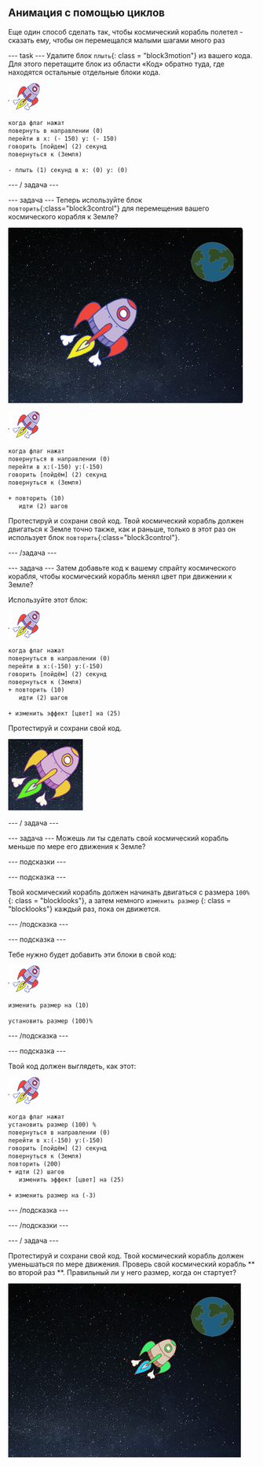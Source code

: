 ## Анимация с помощью циклов

Еще один способ сделать так, чтобы космический корабль полетел - сказать ему, чтобы он перемещался малыми шагами много раз

\--- task \--- Удалите блок `плыть`{: class = "block3motion"} из вашего кода. Для этого перетащите блок из области «Код» обратно туда, где находятся остальные отдельные блоки кода.

![Спрайт Космический корабль](images/sprite-spaceship.png)

```blocks3
когда флаг нажат
повернуть в направлении (0)
перейти в x: (- 150) y: (- 150)
говорить [пойдем] (2) секунд
повернуться к (Земля)

- плыть (1) секунд в x: (0) y: (0)
```

\--- / задача \---

\--- задача \--- Теперь используйте блок `повторить`{:class="block3control"} для перемещения вашего космического корабля к Земле?

![Тестирование анимации космического корабля](images/space-animate-stage.png)

![Спрайт Космический корабль](images/sprite-spaceship.png)

```blocks3
когда флаг нажат
повернуться в направлении (0)
перейти в x:(-150) y:(-150)
говорить [пойдём] (2) секунд
повернуться к (Земля)

+ повторить (10)
   идти (2) шагов
```

Протестируй и сохрани свой код. Твой космический корабль должен двигаться к Земле точно также, как и раньше, только в этот раз он использует блок `повторить`{:class="block3control"}.

\--- /задача \---

\--- задача \--- Затем добавьте код к вашему спрайту космического корабля, чтобы космический корабль менял цвет при движении к Земле?

Используйте этот блок:

![Спрайт Космический корабль](images/sprite-spaceship.png)

```blocks3
когда флаг нажат
повернуться в направлении (0)
перейти в x:(-150) y:(-150)
говорить [пойдём] (2) секунд
повернуться к (Земля)
+ повторить (10)
   идти (2) шагов

+ изменить эффект [цвет] на (25)
```

Протестируй и сохрани свой код.

![Тестирование космического корабля, изменяющего цвет](images/space-colour-test.png)

\--- / задача \---

\--- задача \--- Можешь ли ты сделать свой космический корабль меньше по мере его движения к Земле?

\--- подсказки \---

\--- подсказка \---

Твой космический корабль должен начинать двигаться с размера ` 100% ` {: class = "blocklooks"}, а затем немного ` изменить размер ` {: class = "blocklooks"} каждый раз, пока он движется.

\--- /подсказка \---

\--- подсказка \---

Тебе нужно будет добавить эти блоки в свой код:

![Спрайт Космический корабль](images/sprite-spaceship.png)

```blocks3
изменить размер на (10)

установить размер (100)%
```

\--- /подсказка \---

\--- подсказка \---

Твой код должен выглядеть, как этот:

![Спрайт Космический корабль](images/sprite-spaceship.png)

```blocks3
когда флаг нажат
установить размер (100) %
повернуться в направлении (0)
перейти в x:(-150) y:(-150)
говорить [пойдём] (2) секунд
повернуться к (Земля)
повторить (200)
+ идти (2) шагов
   изменить эффект [цвет] на (25)

+ изменить размер на (-3)
```

\--- /подсказка \---

\--- /подсказки \---

\--- / задача \---

Протестируй и сохрани свой код. Твой космический корабль должен уменьшаться по мере движения. Проверь свой космический корабль ** во второй раз **. Правильный ли у него размер, когда он стартует?

![Тестирование уменьшающегося космического корабля](images/space-size-test.png)